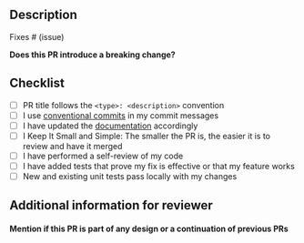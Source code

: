 ## Description

<!--
Thank you for your pull request (PR)!
Please provide a description of what your PR does providing a link (if applicable) to the issue it fixes.
-->

Fixes # (issue)

**Does this PR introduce a breaking change?**

## Checklist

- [ ] PR title follows the `<type>: <description>` convention
- [ ] I use [conventional commits](https://www.conventionalcommits.org/) in my commit messages
- [ ] I have updated the [documentation](../docs) accordingly
- [ ] I Keep It Small and Simple: The smaller the PR is, the easier it is to review and have it merged
- [ ] I have performed a self-review of my code
- [ ] I have added tests that prove my fix is effective or that my feature works
- [ ] New and existing unit tests pass locally with my changes

## Additional information for reviewer

#### Mention if this PR is part of any design or a continuation of previous PRs

<!--
The PR title must follow `<type>: <description>` convention:

where: <br/>

- `type` is to define what type of PR is this, most common types are as follows:
    - `fix`   - for bug fixes or improvements.
    - `feat`  - for new features which adds functionality.
    - `chore` - for changes that do not relate to a fix or feature and don't modify src or test files.
    - `docs`  - for changes related to documentation.
    - `test`  - for changes related to tests.

- `description` is a single line brief description of the changes made in the pull request.
-->

<!--
Open your PR in Draft mode and verify all the applicable Checklist items before marking your issue as ready
-->
